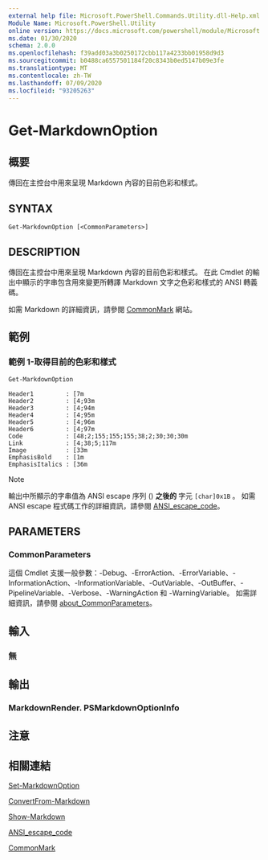 ```yaml
---
external help file: Microsoft.PowerShell.Commands.Utility.dll-Help.xml
Module Name: Microsoft.PowerShell.Utility
online version: https://docs.microsoft.com/powershell/module/Microsoft.PowerShell.Utility/Get-MarkdownOption?view=powershell-7&WT.mc_id=ps-gethelp
ms.date: 01/30/2020
schema: 2.0.0
ms.openlocfilehash: f39add03a3b0250172cbb117a4233bb01958d9d3
ms.sourcegitcommit: b0488ca6557501184f20c8343b0ed5147b09e3fe
ms.translationtype: MT
ms.contentlocale: zh-TW
ms.lasthandoff: 07/09/2020
ms.locfileid: "93205263"
---
```

# Get-MarkdownOption

## 概要
傳回在主控台中用來呈現 Markdown 內容的目前色彩和樣式。

## SYNTAX

```
Get-MarkdownOption [<CommonParameters>]
```

## DESCRIPTION

傳回在主控台中用來呈現 Markdown 內容的目前色彩和樣式。 在此 Cmdlet 的輸出中顯示的字串包含用來變更所轉譯 Markdown 文字之色彩和樣式的 ANSI 轉義碼。

如需 Markdown 的詳細資訊，請參閱 [CommonMark](https://commonmark.org/) 網站。

## 範例

### 範例 1-取得目前的色彩和樣式

```powershell
Get-MarkdownOption
```

```Output
Header1         : [7m
Header2         : [4;93m
Header3         : [4;94m
Header4         : [4;95m
Header5         : [4;96m
Header6         : [4;97m
Code            : [48;2;155;155;155;38;2;30;30;30m
Link            : [4;38;5;117m
Image           : [33m
EmphasisBold    : [1m
EmphasisItalics : [36m
```

> [!NOTE]
> 輸出中所顯示的字串值為 ANSI escape 序列 () **之後的** 字元 `[char]0x1B` 。 如需 ANSI escape 程式碼工作的詳細資訊，請參閱 [ANSI_escape_code](https://en.wikipedia.org/wiki/ANSI_escape_code)。

## PARAMETERS

### CommonParameters

這個 Cmdlet 支援一般參數：-Debug、-ErrorAction、-ErrorVariable、-InformationAction、-InformationVariable、-OutVariable、-OutBuffer、-PipelineVariable、-Verbose、-WarningAction 和 -WarningVariable。 如需詳細資訊，請參閱 [about_CommonParameters](https://go.microsoft.com/fwlink/?LinkID=113216)。

## 輸入

### 無

## 輸出

### MarkdownRender. PSMarkdownOptionInfo

## 注意

## 相關連結

[Set-MarkdownOption](Set-MarkdownOption.md)

[ConvertFrom-Markdown](ConvertFrom-Markdown.md)

[Show-Markdown](Show-Markdown.md)

[ANSI_escape_code](https://en.wikipedia.org/wiki/ANSI_escape_code)

[CommonMark](https://commonmark.org/)
